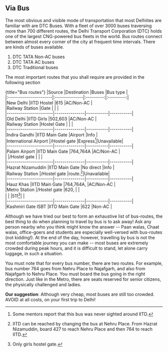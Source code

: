 ## Via Bus

The most obvious and visible mode of transportation that most Delhiites are familiar with are DTC Buses. With a fleet of over 3000 buses traversing more than 700 different routes, the Delhi Transport Corporation (DTC) holds one of the largest CNG-powered bus fleets in the world. Bus routes connect between almost every corner of the city at frequent time intervals. There are kinds of buses available.

1. DTC TATA Non-AC buses
2. DTC TATA AC buses
3. DTC Traditional buses

The most important routes that you shall require are provided in the following section

{title="Bus routes"}
|Source                 |Destination    |Buses      |Bus type   |  
|:----------------------|:--------------|:---------:|:---------:|  
|New Delhi              |IITD Hostel    |615        |AC/Non-AC  |  
|Railway Station        |Gate           |           |           |  
|-----------------------|---------------|-----------|-----------|  
|Old Delhi              |IITD Girls     |502,603    |AC/Non-AC  |  
|Railway Station        |Hostel Gate    |           |           |  
|-----------------------|---------------|-----------|-----------|  
|Indira Gandhi          |IITD Main Gate |Airport    |Info       |  
|International Airport  |/Hostel gate   |Express[^airport-express-bus]|Unavailable|  
|-----------------------|---------------|-----------|-----------|  
|Palam Airport          |IITD Main Gate |764,764A   |AC/Non-AC  |  
|                       |/Hostel gate   |           |           |  
|-----------------------|---------------|-----------|-----------|  
|Hazrat Nizamuddin      |IITD Main Gate |No direct  |Info       |  
|Railway Station        |/Hostel gate   |route.[^nzm-to-iitd-bus]|Unavailable|  
|-----------------------|---------------|-----------|-----------|  
|Hauz Khas              |IITD Main Gate |764,764A,  |AC/Non-AC  |  
|Metro Station          |/Hostel gate   |620,       |           |  
|                       |               |511[^onlyG]|           |  
|-----------------------|---------------|-----------|-----------|  
|Kashmiri Gate ISBT     |IITD Main Gate |622        |Non-AC     |  

[^airport-express-bus]: Some mentors report that this bus was never sighted around IITD.

[^nzm-to-iitd-bus]: IITD can be reached by changing the bus at Nehru Place. From Hazrat Nizamuddin, board 427 to reach Nehru Place and then 764 to reach IITD.

[^onlyG]: Only girls hostel gate.

Although we have tried our best to form an exhaustive list of bus-routes, the best thing to do when planning to travel by bus is to ask away! Ask any person nearby who you think might know the answer -- Paan walas, Chaat walas, office-goers and students are especially well-versed with bus-routes (not kidding!). At the end of the day, however, travelling by bus is not the most comfortable journey you can make -- most buses are extremely crowded during peak hours, and it is difficult to stand, let alone carry luggage, in such a situation.

You must note that for every bus number, there are two routes. For example, bus number 764 goes from Nehru Place to Najafgarh, and also from Najafgarh to Nehru Place. You must board the bus going in the right direction. Just like in the Metro, there are seats reserved for senior citizens, the physically challenged and ladies.

**Our suggestion**: Although very cheap, most buses are still too crowded. AVOID at all costs, on your first trip to Delhi!

